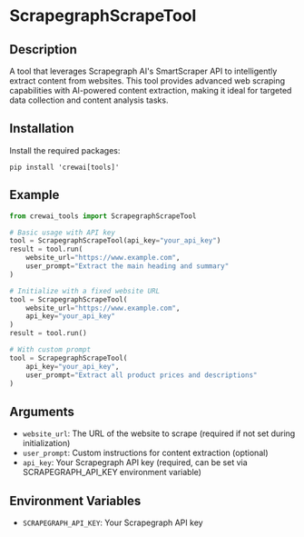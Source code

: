 # ScrapegraphScrapeTool

## Description
A tool that leverages Scrapegraph AI's SmartScraper API to intelligently extract content from websites. This tool provides advanced web scraping capabilities with AI-powered content extraction, making it ideal for targeted data collection and content analysis tasks.

## Installation
Install the required packages:
```shell
pip install 'crewai[tools]'
```

## Example
```python
from crewai_tools import ScrapegraphScrapeTool

# Basic usage with API key
tool = ScrapegraphScrapeTool(api_key="your_api_key")
result = tool.run(
    website_url="https://www.example.com",
    user_prompt="Extract the main heading and summary"
)

# Initialize with a fixed website URL
tool = ScrapegraphScrapeTool(
    website_url="https://www.example.com",
    api_key="your_api_key"
)
result = tool.run()

# With custom prompt
tool = ScrapegraphScrapeTool(
    api_key="your_api_key",
    user_prompt="Extract all product prices and descriptions"
)
```

## Arguments
- `website_url`: The URL of the website to scrape (required if not set during initialization)
- `user_prompt`: Custom instructions for content extraction (optional)
- `api_key`: Your Scrapegraph API key (required, can be set via SCRAPEGRAPH_API_KEY environment variable)

## Environment Variables
- `SCRAPEGRAPH_API_KEY`: Your Scrapegraph API key
